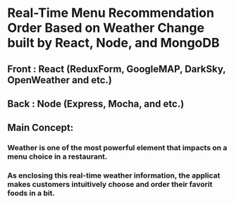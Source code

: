 # Real-Time Menu Recommendation Order Based on Weather Change built by React, Node, and MongoDB

## Front : React (ReduxForm, GoogleMAP, DarkSky, OpenWeather and etc.)
## Back : Node (Express, Mocha, and etc.)

## Main Concept:
### Weather is one of the most powerful element that impacts on a menu choice in a restaurant.
### As enclosing this real-time weather information, the applicat makes customers intuitively choose and order their favorit foods in a bit.

